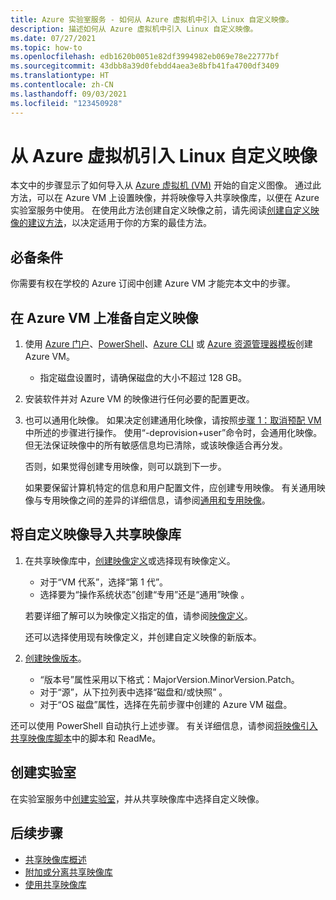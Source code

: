 ```yaml
---
title: Azure 实验室服务 - 如何从 Azure 虚拟机中引入 Linux 自定义映像。
description: 描述如何从 Azure 虚拟机中引入 Linux 自定义映像。
ms.date: 07/27/2021
ms.topic: how-to
ms.openlocfilehash: edb1620b0051e82df3994982eb069e78e22777bf
ms.sourcegitcommit: 43dbb8a39d0febdd4aea3e8bfb41fa4700df3409
ms.translationtype: HT
ms.contentlocale: zh-CN
ms.lasthandoff: 09/03/2021
ms.locfileid: "123450928"
---
```

# <a name="bring-a-linux-custom-image-from-an-azure-virtual-machine"></a>从 Azure 虚拟机引入 Linux 自定义映像

本文中的步骤显示了如何导入从 [Azure 虚拟机 (VM)](https://azure.microsoft.com/services/virtual-machines/) 开始的自定义图像。 通过此方法，可以在 Azure VM 上设置映像，并将映像导入共享映像库，以便在 Azure 实验室服务中使用。 在使用此方法创建自定义映像之前，请先阅读[创建自定义映像的建议方法](approaches-for-custom-image-creation.md)，以决定适用于你的方案的最佳方法。

## <a name="prerequisites"></a>必备条件

你需要有权在学校的 Azure 订阅中创建 Azure VM 才能完本文中的步骤。

## <a name="prepare-a-custom-image-on-an-azure-vm"></a>在 Azure VM 上准备自定义映像

1. 使用 [Azure 门户](../virtual-machines/windows/quick-create-portal.md)、[PowerShell](../virtual-machines/windows/quick-create-powershell.md)、[Azure CLI](../virtual-machines/windows/quick-create-cli.md) 或 [Azure 资源管理器模板](../virtual-machines/windows/quick-create-template.md)创建 Azure VM。
    
    - 指定磁盘设置时，请确保磁盘的大小不超过 128 GB。
    
1. 安装软件并对 Azure VM 的映像进行任何必要的配置更改。

1. 也可以通用化映像。 如果决定创建通用化映像，请按照[步骤 1：取消预配 VM](../virtual-machines/linux/capture-image.md#step-1-deprovision-the-vm) 中所述的步骤进行操作。 使用“-deprovision+user”命令时，会通用化映像。 但无法保证映像中的所有敏感信息均已清除，或该映像适合再分发。

    否则，如果觉得创建专用映像，则可以跳到下一步。

    如果要保留计算机特定的信息和用户配置文件，应创建专用映像。 有关通用映像与专用映像之间的差异的详细信息，请参阅[通用和专用映像](../virtual-machines/shared-image-galleries.md#generalized-and-specialized-images)。

## <a name="import-the-custom-image-into-a-shared-image-gallery"></a>将自定义映像导入共享映像库

1. 在共享映像库中，[创建映像定义](../virtual-machines/image-version.md)或选择现有映像定义。
     - 对于“VM 代系”，选择“第 1 代”。
     - 选择要为“操作系统状态”创建“专用”还是“通用”映像  。

    若要详细了解可以为映像定义指定的值，请参阅[映像定义](../virtual-machines/shared-image-galleries.md#image-definitions)。 
    
    还可以选择使用现有映像定义，并创建自定义映像的新版本。
    
1. [创建映像版本](../virtual-machines/image-version.md)。
    - “版本号”属性采用以下格式：MajorVersion.MinorVersion.Patch。 
    - 对于“源”，从下拉列表中选择“磁盘和/或快照” 。
    - 对于“OS 磁盘”属性，选择在先前步骤中创建的 Azure VM 磁盘。

还可以使用 PowerShell 自动执行上述步骤。 有关详细信息，请参阅[将映像引入共享映像库脚本](https://github.com/Azure/azure-devtestlab/tree/master/samples/ClassroomLabs/Scripts/BringImageToSharedImageGallery/)中的脚本和 ReadMe。

## <a name="create-a-lab"></a>创建实验室

在实验室服务中[创建实验室](tutorial-setup-classroom-lab.md)，并从共享映像库中选择自定义映像。

## <a name="next-steps"></a>后续步骤

* [共享映像库概述](../virtual-machines/shared-image-galleries.md)
* [附加或分离共享映像库](how-to-attach-detach-shared-image-gallery.md)
* [使用共享映像库](how-to-use-shared-image-gallery.md)